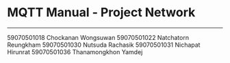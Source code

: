 # MQTT Manual - Project Network
-------------------------------------------------------------------------------------------
59070501018	Chockanan	Wongsuwan 
59070501022	Natchatorn	Reungkham 
59070501030	Nutsuda	Rachasik 
59070501031	Nichapat	Hirunrat 
59070501036	Thanamongkhon Yamdej 
